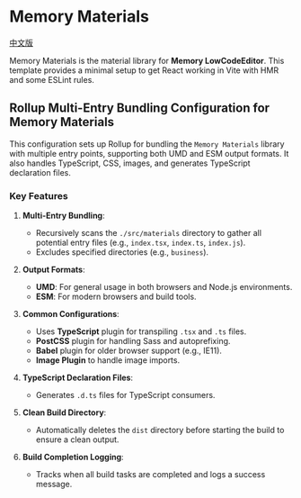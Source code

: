 # Memory Materials

[中文版](./README.zh-CN.md)

Memory Materials is the material library for **Memory LowCodeEditor**. This template provides a minimal setup to get React working in Vite with HMR and some ESLint rules.

## Rollup Multi-Entry Bundling Configuration for Memory Materials

This configuration sets up Rollup for bundling the `Memory Materials` library with multiple entry points, supporting both UMD and ESM output formats. It also handles TypeScript, CSS, images, and generates TypeScript declaration files.

### Key Features

1. **Multi-Entry Bundling**: 
   - Recursively scans the `./src/materials` directory to gather all potential entry files (e.g., `index.tsx`, `index.ts`, `index.js`).
   - Excludes specified directories (e.g., `business`).

2. **Output Formats**:
   - **UMD**: For general usage in both browsers and Node.js environments.
   - **ESM**: For modern browsers and build tools.

3. **Common Configurations**:
   - Uses **TypeScript** plugin for transpiling `.tsx` and `.ts` files.
   - **PostCSS** plugin for handling Sass and autoprefixing.
   - **Babel** plugin for older browser support (e.g., IE11).
   - **Image Plugin** to handle image imports.

4. **TypeScript Declaration Files**:
   - Generates `.d.ts` files for TypeScript consumers.

5. **Clean Build Directory**:
   - Automatically deletes the `dist` directory before starting the build to ensure a clean output.

6. **Build Completion Logging**:
   - Tracks when all build tasks are completed and logs a success message.
